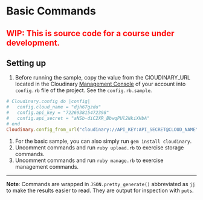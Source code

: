 # Basic Commands #

<h2 style="color:red">WIP: This is source code for a course under development.</h2>

## Setting up

1. Before running the sample, copy the value from the ClOUDINARY_URL located in the Cloudinary [Management Console](https://cloudinary.com/console) of your account into `config.rb` file of the project.  See the `config.rb.sample`.
```ruby
# Cloudinary.config do |config|
#   config.cloud_name = "djh67gzdu"
#   config.api_key = "722693815472398"
#   config.api_secret = "aNSb-diC2XR_BbwqPUl2NkiXHbA"
# end
Cloudinary.config_from_url("cloudinary://API_KEY:API_SECRET@CLOUD_NAME")

```
1. For the basic sample, you can also simply run `gem install cloudinary`.
1. Uncomment commands and run `ruby upload.rb` to exercise storage commands.
1. Uncomment commands and run `ruby manage.rb` to exercise management commands.

---

**Note**: Commands are wrapped in `JSON.pretty_generate()` abbreviated as `jj`  to make the results easier to read.  They are output for inspection with `puts`.



